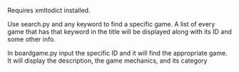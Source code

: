 Requires xmltodict installed.

Use search.py and any keyword to find a specific game. A list of every game that has that keyword in the title will be displayed along with its ID and some other info.

In boardgame.py input the specific ID and it will find the appropriate game. It will display the description, the game mechanics, and its category
